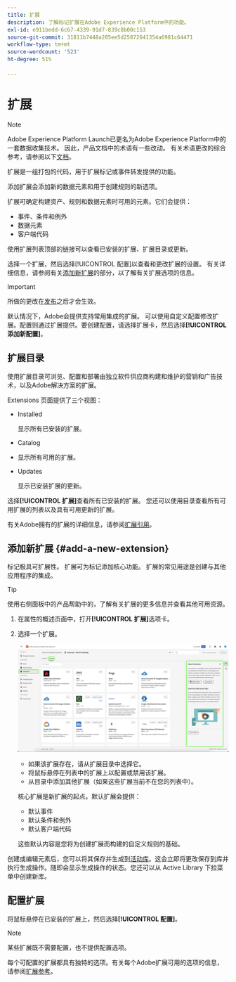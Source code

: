 ```yaml
---
title: 扩展
description: 了解标记扩展在Adobe Experience Platform中的功能。
exl-id: e911bedd-6c67-4339-91d7-839c8b00c153
source-git-commit: 31811b7448a285ee5d25872641354a6981c64471
workflow-type: tm+mt
source-wordcount: '523'
ht-degree: 51%

---
```


# 扩展

>[!NOTE]
>
>Adobe Experience Platform Launch已更名为Adobe Experience Platform中的一套数据收集技术。 因此，产品文档中的术语有一些改动。 有关术语更改的综合参考，请参阅以下[文档](../../../term-updates.md)。

扩展是一组打包的代码，用于扩展标记或事件转发提供的功能。

添加扩展会添加新的数据元素和用于创建规则的新选项。

扩展可确定构建资产、规则和数据元素时可用的元素。它们会提供：

* 事件、条件和例外
* 数据元素
* 客户端代码

使用扩展列表顶部的链接可以查看已安装的扩展、扩展目录或更新。

选择一个扩展，然后选择[!UICONTROL 配置]以查看和更改扩展的设置。 有关详细信息，请参阅有关[添加新扩展](#add-a-new-extension)的部分，以了解有关扩展选项的信息。

>[!IMPORTANT]
>
>所做的更改在[发布](../../publishing/overview.md)之后才会生效。

默认情况下，Adobe会提供支持常用集成的扩展。 可以使用自定义配置修改扩展。配置则通过扩展提供。要创建配置，请选择扩展卡，然后选择&#x200B;**[!UICONTROL 添加新配置]**。

## 扩展目录

使用扩展目录可浏览、配置和部署由独立软件供应商构建和维护的营销和广告技术，以及Adobe解决方案的扩展。

Extensions 页面提供了三个视图：

* Installed

  显示所有已安装的扩展。

* Catalog
* 显示所有可用的扩展。
* Updates

  显示已安装扩展的更新。

选择&#x200B;**[!UICONTROL 扩展]**&#x200B;查看所有已安装的扩展。 您还可以使用目录查看所有可用扩展的列表以及具有可用更新的扩展。

有关Adobe拥有的扩展的详细信息，请参阅[扩展引用](../../../extensions/client/overview.md)。

## 添加新扩展 {#add-a-new-extension}

标记极具可扩展性。 扩展可为标记添加核心功能。 扩展的常见用途是创建与其他应用程序的集成。

>[!TIP]
>
>使用右侧面板中的产品帮助中的，了解有关扩展的更多信息并查看其他可用资源。

1. 在属性的概述页面中，打开&#x200B;**[!UICONTROL 扩展]**&#x200B;选项卡。
1. 选择一个扩展。

   ![在“扩展”选项卡中显示核心扩展的“目录”选项卡。](../../../images/extensions.png)

   * 如果该扩展存在，请从扩展目录中选择它。
   * 将鼠标悬停在列表中的扩展上以配置或禁用该扩展。
   * 从目录中添加其他扩展（如果这些扩展当前不在您的列表中）。

   核心扩展是新扩展的起点。默认扩展会提供：

   * 默认事件
   * 默认条件和例外
   * 默认客户端代码

   这些默认内容是您将为创建扩展而构建的自定义规则的基础。

创建或编辑元素后，您可以将其保存并生成到[活动库](../../publishing/libraries.md#active-library)。这会立即将更改保存到库并执行生成操作。随即会显示生成操作的状态。您还可以从 Active Library 下拉菜单中创建新库。

## 配置扩展

将鼠标悬停在已安装的扩展上，然后选择&#x200B;**[!UICONTROL 配置]**。

>[!NOTE]
>
>某些扩展既不需要配置，也不提供配置选项。

每个可配置的扩展都具有独特的选项。有关每个Adobe扩展可用的选项的信息，请参阅[扩展参考](../../../extensions/client/overview.md)。

